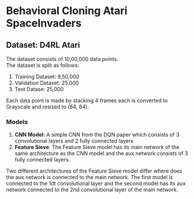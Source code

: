 # Behavioral Cloning Atari SpaceInvaders
## Dataset: D4RL Atari
The dataset consists of 10,00,000 data points.\
The dataset is split as follows:
1) Training Dataset: 9,50,000
2) Validation Dataset: 25,000
3) Test Datase: 25,000

Each data point is made by stacking 4 frames each is converted to Grayscale and resized to (84, 84).

### Models
1) **CNN Model**: A simple CNN from the DQN paper which consists of 3 convolutional layers and 2 fully connected layers
2) **Feature Sieve**: The Feature Sieve model has its main network of the same architecture as the CNN model and the aux network consists of 3 fully connected layers.

 Two different architectures of the Feature Sieve model differ where does the aux network is connected to the main network. The first model is connected to the 1dt convolutional layer and the second model has its aux network connected to the 2nd convolutional layer of the main network.
